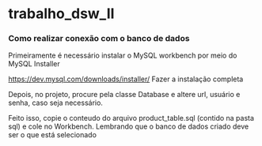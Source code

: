 # trabalho_dsw_II
### Como realizar conexão com o banco de dados
Primeiramente é necessário instalar o MySQL workbench por meio do MySQL Installer

https://dev.mysql.com/downloads/installer/
Fazer a instalação completa

Depois, no projeto, procure pela classe Database e altere url, usuário e senha, caso seja necessário.

Feito isso, copie o conteudo do arquivo product_table.sql (contido na pasta sql) e cole no Workbench. Lembrando que o banco de dados criado deve ser o que está selecionado
